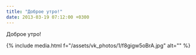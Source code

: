 ```yaml
---
title: "Доброе утро!"
date: 2013-03-19 07:12:00 +0300
---
```


Доброе утро!

{% include media.html f="/assets/vk_photos/1/f8gigw5oBrA.jpg" alt="" %}
